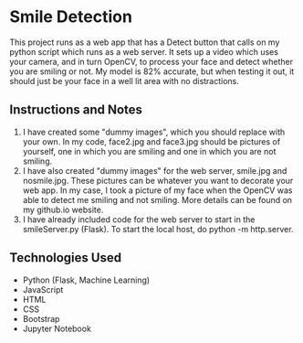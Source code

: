 # Smile Detection
This project runs as a web app that has a Detect button that calls on my python script which runs as a web server. It sets up a video which uses your camera, and in turn OpenCV, to process your face and detect whether you are smiling or not. My model is 82% accurate, but when testing it out, it should just be your face in a well lit area with no distractions.

## Instructions and Notes
1. I have created some "dummy images", which you should replace with your own. In my code, face2.jpg and face3.jpg should be pictures of yourself, one in which you are smiling and one in which you are not smiling.
2. I have also created "dummy images" for the web server, smile.jpg and nosmile.jpg. These pictures can be whatever you want to decorate your web app. In my case, I took a picture of my face when the OpenCV was able to detect me smiling and not smiling. More details can be found on my github.io website.
3. I have already included code for the web server to start in the smileServer.py (Flask). To start the local host, do python -m http.server.

## Technologies Used 
- Python (Flask, Machine Learning)
- JavaScript 
- HTML
- CSS
- Bootstrap
- Jupyter Notebook
